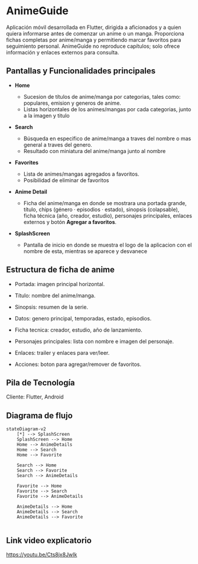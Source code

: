 # AnimeGuide

Aplicación móvil desarrollada en Flutter, dirigida a aficionados y a quien quiera informarse antes de comenzar un anime o un manga. Proporciona fichas completas por anime/manga y permitiendo marcar favoritos para seguimiento personal. AnimeGuide no reproduce capítulos; solo ofrece información y enlaces externos para consulta.

## Pantallas y Funcionalidades principales
- **Home** 
    - Sucesion de títulos de anime/manga por categorias, tales como: populares, emision y generos de anime.
    - Listas horizontales de los animes/mangas por cada categorias, junto a la imagen y titulo
- **Search** 
    - Búsqueda en especifico de anime/manga a traves del nombre o mas general a traves del genero.
    - Resultado con miniatura del anime/manga junto al nombre  
- **Favorites** 
    - Lista de animes/mangas agregados a favoritos. 
    - Posibilidad de eliminar de favoritos

- **Anime Detail** 
    - Ficha del anime/manga en donde se mostrara una portada grande, título, chips (género · episodios · estado), sinopsis (colapsable), ficha técnica (año, creador, estudio), personajes principales, enlaces externos y botón **Agregar a favoritos**.
- **SplashScreen** 
    - Pantalla de inicio en donde se muestra el logo de la aplicacion con el nombre de esta, mientras se aparece y desvanece 

## Estructura de ficha de anime
- Portada: imagen principal horizontal.

- Título: nombre del anime/manga.

- Sinopsis: resumen de la serie.

- Datos: genero principal, temporadas, estado, episodios.

- Ficha tecnica: creador, estudio, año de lanzamiento.

- Personajes principales: lista con nombre e imagen del personaje.

- Enlaces: trailer y enlaces para ver/leer.

- Acciones: boton para agregar/remover de favoritos.

## Pila de Tecnología

Cliente: Flutter, Android

## Diagrama de flujo
```mermaid
stateDiagram-v2
    [*] --> SplashScreen
    SplashScreen --> Home
    Home --> AnimeDetails
    Home --> Search
    Home --> Favorite

    Search --> Home
    Search --> Favorite
    Search --> AnimeDetails

    Favorite --> Home
    Favorite --> Search
    Favorite --> AnimeDetails

    AnimeDetails --> Home
    AnimeDetails --> Search
    AnimeDetails --> Favorite
    
```

## Link video explicatorio
https://youtu.be/Cts8jx8JwIk
